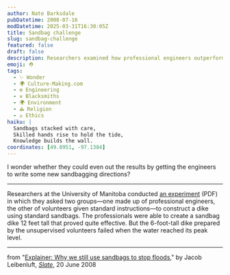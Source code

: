 ```yaml
---
author: Nate Barksdale
pubDatetime: 2008-07-16
modDatetime: 2025-03-31T16:30:05Z
title: Sandbag challenge
slug: sandbag-challenge
featured: false
draft: false
description: Researchers examined how professional engineers outperformed volunteers in building effective sandbag dikes, highlighting the importance of expertise in flood prevention.
emoji: ⛑️
tags:
  - ✨ Wonder
  - 🌍 Culture-Making.com
  - ⚙️ Engineering
  - ⚒️ Blacksmiths
  - 🌍 Environment
  - ⛪ Religion
  - ⚖️ Ethics
haiku: |
  Sandbags stacked with care,  
  Skilled hands rise to hold the tide,  
  Knowledge builds the wall.
coordinates: [49.8951, -97.1384]
---
```


I wonder whether they could even out the results by getting the engineers to write some new sandbagging directions?

---

Researchers at the University of Manitoba conducted [an experiment](https://www.google.com/search?q=%22an%20experiment%22%20apegm.mb.ca) (PDF) in which they asked two groups—one made up of professional engineers, the other of volunteers given standard instructions—to construct a dike using standard sandbags. The professionals were able to create a sandbag dike 12 feet tall that proved quite effective. But the 6-foot-tall dike prepared by the unsupervised volunteers failed when the water reached its peak level.

---

from "[Explainer: Why we still use sandbags to stop floods](http://www.slate.com/id/2193944/?from=rss)," by Jacob Leibenluft, [_Slate_](http://www.slate.com/), 20 June 2008

